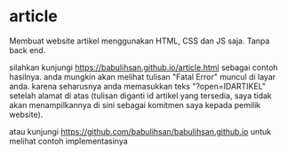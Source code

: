 # article
Membuat website artikel menggunakan HTML, CSS dan JS saja. Tanpa back end.

silahkan kunjungi https://babulihsan.github.io/article.html sebagai contoh hasilnya. anda mungkin akan melihat tulisan "Fatal Error" muncul di layar anda. karena seharusnya anda memasukkan teks "?open=IDARTIKEL" setelah alamat di atas (tulisan  diganti id artikel yang tersedia, saya tidak akan menampilkannya di sini sebagai komitmen saya kepada pemilik website).

atau kunjungi https://github.com/babulihsan/babulihsan.github.io untuk melihat contoh implementasinya
